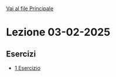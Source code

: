 [Vai al file Principale ](../../Readme.md)

# Lezione 03-02-2025

## Esercizi

- [1 Esercizio](Esercizi/1_Esercizio/index.html)